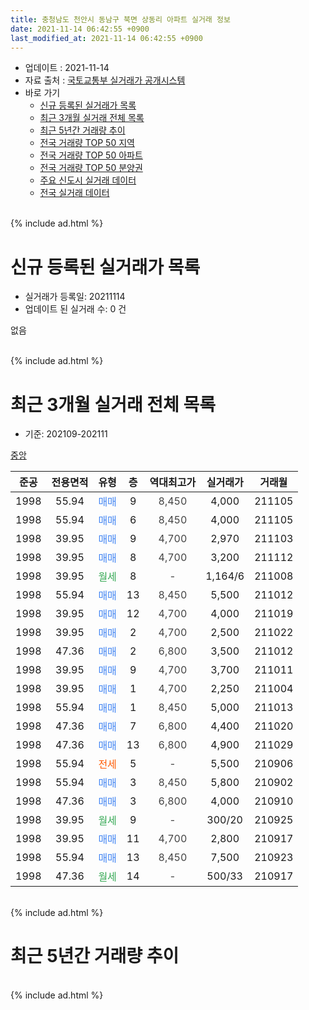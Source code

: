 ```yaml
---
title: 충청남도 천안시 동남구 북면 상동리 아파트 실거래 정보
date: 2021-11-14 06:42:55 +0900
last_modified_at: 2021-11-14 06:42:55 +0900
---
```


* 업데이트 : 2021-11-14
* 자료 출처 : [국토교통부 실거래가 공개시스템](http://rt.molit.go.kr)
* 바로 가기
    * [신규 등록된 실거래가 목록](#신규-등록된-실거래가-목록)
    * [최근 3개월 실거래 전체 목록](#최근-3개월-실거래-전체-목록)
    * [최근 5년간 거래량 추이](#최근-5년간-거래량-추이)
    * [전국 거래량 TOP 50 지역](https://inasie.github.io/apt-trade-info/최근-3개월-전국에서-가장-거래가-많이-발생한-지역)
    * [전국 거래량 TOP 50 아파트](https://inasie.github.io/apt-trade-info/최근-3개월-전국에서-가장-거래가-많이-발생한-아파트)
    * [전국 거래량 TOP 50 분양권](https://inasie.github.io/apt-trade-info/최근-3개월-전국에서-가장-거래가-많이-발생한-분양권)
    * [주요 신도시 실거래 데이터](https://inasie.github.io/apt-trade-info/주요-신도시)
    * [전국 실거래 데이터](https://inasie.github.io/apt-trade-info/전국)
<br>
{% include ad.html %}
<br>

# 신규 등록된 실거래가 목록
* 실거래가 등록일: 20211114
* 업데이트 된 실거래 수: 0 건

없음

<br>
{% include ad.html %}
<br>

# 최근 3개월 실거래 전체 목록
* 기준: 202109-202111


[중앙](https://search.naver.com/search.naver?query=%EC%B6%A9%EC%B2%AD%EB%82%A8%EB%8F%84+%EC%B2%9C%EC%95%88%EC%8B%9C+%EB%8F%99%EB%82%A8%EA%B5%AC+%EB%B6%81%EB%A9%B4+%EC%83%81%EB%8F%99%EB%A6%AC+%EC%A4%91%EC%95%99)

|준공|전용면적|유형|층|역대최고가|실거래가|거래월|
|:---:|:---:|:---:|:---:|:---:|:---:|:---:|
|1998|55.94|<span style="color:#4285f3">매매</span>|9|<span style="color:#444444">8,450</span>|4,000|211105|
|1998|55.94|<span style="color:#4285f3">매매</span>|6|<span style="color:#444444">8,450</span>|4,000|211105|
|1998|39.95|<span style="color:#4285f3">매매</span>|9|<span style="color:#444444">4,700</span>|2,970|211103|
|1998|39.95|<span style="color:#4285f3">매매</span>|8|<span style="color:#444444">4,700</span>|3,200|211112|
|1998|39.95|<span style="color:#34a853">월세</span>|8|<span style="color:#444444">-</span>|1,164/6|211008|
|1998|55.94|<span style="color:#4285f3">매매</span>|13|<span style="color:#444444">8,450</span>|5,500|211012|
|1998|39.95|<span style="color:#4285f3">매매</span>|12|<span style="color:#444444">4,700</span>|4,000|211019|
|1998|39.95|<span style="color:#4285f3">매매</span>|2|<span style="color:#444444">4,700</span>|2,500|211022|
|1998|47.36|<span style="color:#4285f3">매매</span>|2|<span style="color:#444444">6,800</span>|3,500|211012|
|1998|39.95|<span style="color:#4285f3">매매</span>|9|<span style="color:#444444">4,700</span>|3,700|211011|
|1998|39.95|<span style="color:#4285f3">매매</span>|1|<span style="color:#444444">4,700</span>|2,250|211004|
|1998|55.94|<span style="color:#4285f3">매매</span>|1|<span style="color:#444444">8,450</span>|5,000|211013|
|1998|47.36|<span style="color:#4285f3">매매</span>|7|<span style="color:#444444">6,800</span>|4,400|211020|
|1998|47.36|<span style="color:#4285f3">매매</span>|13|<span style="color:#444444">6,800</span>|4,900|211029|
|1998|55.94|<span style="color:#ff5a00">전세</span>|5|<span style="color:#444444">-</span>|5,500|210906|
|1998|55.94|<span style="color:#4285f3">매매</span>|3|<span style="color:#444444">8,450</span>|5,800|210902|
|1998|47.36|<span style="color:#4285f3">매매</span>|3|<span style="color:#444444">6,800</span>|4,000|210910|
|1998|39.95|<span style="color:#34a853">월세</span>|9|<span style="color:#444444">-</span>|300/20|210925|
|1998|39.95|<span style="color:#4285f3">매매</span>|11|<span style="color:#444444">4,700</span>|2,800|210917|
|1998|55.94|<span style="color:#4285f3">매매</span>|13|<span style="color:#444444">8,450</span>|7,500|210923|
|1998|47.36|<span style="color:#34a853">월세</span>|14|<span style="color:#444444">-</span>|500/33|210917|


<br>
{% include ad.html %}
<br>

# 최근 5년간 거래량 추이


<div style="width:100%;">
    <canvas id="deal_progress" height="200"></canvas>
</div>

<script>
new Chart(document.getElementById("deal_progress"), {
    type: 'line',
    data: {
        labels: ['201611','201612','201701','201702','201703','201704','201705','201706','201707','201708','201709','201710','201711','201712','201801','201802','201803','201804','201805','201806','201807','201808','201809','201810','201811','201812','201901','201902','201903','201904','201905','201906','201907','201908','201909','201910','201911','201912','202001','202002','202003','202004','202005','202006','202007','202008','202009','202010','202011','202012','202101','202102','202103','202104','202105','202106','202107','202108','202109','202110','202111'],
        datasets: [{
            label: '매매',
            pointRadius: 1,
            data: [1, 2, 3, 7, 8, 4, 3, 3, 4, 3, 2, 4, 0, 3, 1, 1, 4, 4, 3, 0, 2, 1, 2, 1, 6, 4, 1, 1, 17, 3, 0, 3, 3, 14, 2, 1, 2, 2, 8, 1, 3, 2, 5, 5, 3, 3, 10, 1, 6, 9, 5, 7, 13, 10, 23, 12, 13, 9, 4, 9, 4],
            borderColor: "rgba(255, 201, 14, 1)",
            backgroundColor: "rgba(255, 201, 14, 0.5)",
            fill: false,
            lineTension: 0
        },{
            label: '전월세',
            pointRadius: 1,
            data: [3, 7, 4, 3, 1, 2, 3, 1, 8, 5, 1, 0, 2, 4, 4, 2, 3, 2, 1, 2, 1, 2, 2, 1, 3, 1, 1, 1, 0, 1, 1, 1, 3, 2, 1, 1, 1, 2, 2, 5, 1, 2, 6, 2, 5, 2, 0, 2, 1, 4, 2, 1, 3, 6, 3, 3, 7, 1, 3, 1, 0],
            borderColor: "rgba(0, 141, 185, 1)",
            backgroundColor: "rgba(0, 141, 185, 0.5)",
            fill: false,
            lineTension: 0
        }
        ]
    },
    options: {
        responsive: true,
        title: {
            display: false
        },
        tooltips: {
            mode: 'index',
            intersect: false
        },
        hover: {
            mode: 'nearest',
            intersect: true
        },
        scales: {
            xAxes: [{
                display: true,
                scaleLabel: {
                    display: true,
                    labelString: '년/월'
                }
            }],
            yAxes: [{
                display: true,
                ticks: {
                    suggestedMin: 0,
                },
                scaleLabel: {
                    display: true,
                    labelString: '실거래 수'
                }
            }]
        }
    }
});

</script>


<br>
{% include ad.html %}
<br>

